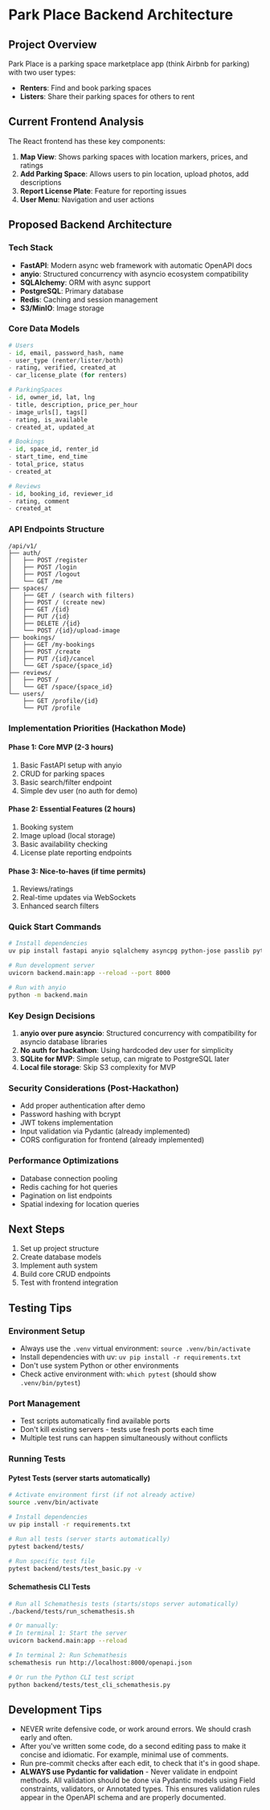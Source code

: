 # Park Place Backend Architecture

## Project Overview
Park Place is a parking space marketplace app (think Airbnb for parking) with two user types:
- **Renters**: Find and book parking spaces
- **Listers**: Share their parking spaces for others to rent

## Current Frontend Analysis
The React frontend has these key components:
1. **Map View**: Shows parking spaces with location markers, prices, and ratings
2. **Add Parking Space**: Allows users to pin location, upload photos, add descriptions
3. **Report License Plate**: Feature for reporting issues
4. **User Menu**: Navigation and user actions

## Proposed Backend Architecture

### Tech Stack
- **FastAPI**: Modern async web framework with automatic OpenAPI docs
- **anyio**: Structured concurrency with asyncio ecosystem compatibility
- **SQLAlchemy**: ORM with async support
- **PostgreSQL**: Primary database
- **Redis**: Caching and session management
- **S3/MinIO**: Image storage

### Core Data Models

```python
# Users
- id, email, password_hash, name
- user_type (renter/lister/both)
- rating, verified, created_at
- car_license_plate (for renters)

# ParkingSpaces
- id, owner_id, lat, lng
- title, description, price_per_hour
- image_urls[], tags[]
- rating, is_available
- created_at, updated_at

# Bookings
- id, space_id, renter_id
- start_time, end_time
- total_price, status
- created_at

# Reviews
- id, booking_id, reviewer_id
- rating, comment
- created_at
```

### API Endpoints Structure

```
/api/v1/
├── auth/
│   ├── POST /register
│   ├── POST /login
│   ├── POST /logout
│   └── GET /me
├── spaces/
│   ├── GET / (search with filters)
│   ├── POST / (create new)
│   ├── GET /{id}
│   ├── PUT /{id}
│   ├── DELETE /{id}
│   └── POST /{id}/upload-image
├── bookings/
│   ├── GET /my-bookings
│   ├── POST /create
│   ├── PUT /{id}/cancel
│   └── GET /space/{space_id}
├── reviews/
│   ├── POST /
│   └── GET /space/{space_id}
└── users/
    ├── GET /profile/{id}
    └── PUT /profile
```

### Implementation Priorities (Hackathon Mode)

#### Phase 1: Core MVP (2-3 hours)
1. Basic FastAPI setup with anyio
2. CRUD for parking spaces
3. Basic search/filter endpoint
4. Simple dev user (no auth for demo)

#### Phase 2: Essential Features (2 hours)
1. Booking system
2. Image upload (local storage)
3. Basic availability checking
4. License plate reporting endpoints

#### Phase 3: Nice-to-haves (if time permits)
1. Reviews/ratings
2. Real-time updates via WebSockets
3. Enhanced search filters

### Quick Start Commands

```bash
# Install dependencies
uv pip install fastapi anyio sqlalchemy asyncpg python-jose passlib python-multipart

# Run development server
uvicorn backend.main:app --reload --port 8000

# Run with anyio
python -m backend.main
```

### Key Design Decisions

1. **anyio over pure asyncio**: Structured concurrency with compatibility for asyncio database libraries
2. **No auth for hackathon**: Using hardcoded dev user for simplicity
3. **SQLite for MVP**: Simple setup, can migrate to PostgreSQL later
4. **Local file storage**: Skip S3 complexity for MVP

### Security Considerations (Post-Hackathon)
- Add proper authentication after demo
- Password hashing with bcrypt
- JWT tokens implementation
- Input validation via Pydantic (already implemented)
- CORS configuration for frontend (already implemented)

### Performance Optimizations
- Database connection pooling
- Redis caching for hot queries
- Pagination on list endpoints
- Spatial indexing for location queries

## Next Steps
1. Set up project structure
2. Create database models
3. Implement auth system
4. Build core CRUD endpoints
5. Test with frontend integration

## Testing Tips

### Environment Setup
- Always use the `.venv` virtual environment: `source .venv/bin/activate`
- Install dependencies with uv: `uv pip install -r requirements.txt`
- Don't use system Python or other environments
- Check active environment with: `which pytest` (should show `.venv/bin/pytest`)

### Port Management
- Test scripts automatically find available ports
- Don't kill existing servers - tests use fresh ports each time
- Multiple test runs can happen simultaneously without conflicts

### Running Tests

#### Pytest Tests (server starts automatically)
```bash
# Activate environment first (if not already active)
source .venv/bin/activate

# Install dependencies
uv pip install -r requirements.txt

# Run all tests (server starts automatically)
pytest backend/tests/

# Run specific test file
pytest backend/tests/test_basic.py -v
```

#### Schemathesis CLI Tests
```bash
# Run all Schemathesis tests (starts/stops server automatically)
./backend/tests/run_schemathesis.sh

# Or manually:
# In terminal 1: Start the server
uvicorn backend.main:app --reload

# In terminal 2: Run Schemathesis
schemathesis run http://localhost:8000/openapi.json

# Or run the Python CLI test script
python backend/tests/test_cli_schemathesis.py
```

## Development Tips

* NEVER write defensive code, or work around errors.  We should crash early and often.
* After you've written some code, do a second editing pass to make it concise and idiomatic.  For example, minimal use of comments.
* Run pre-commit checks after each edit, to check that it's in good shape.
* **ALWAYS use Pydantic for validation** - Never validate in endpoint methods. All validation should be done via Pydantic models using Field constraints, validators, or Annotated types. This ensures validation rules appear in the OpenAPI schema and are properly documented.
